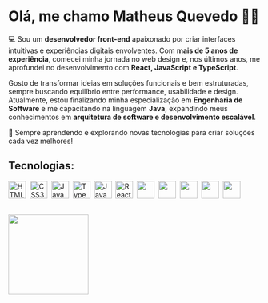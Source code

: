 # Olá, me chamo **Matheus Quevedo** 👋🏻

💻 Sou um **desenvolvedor front-end** apaixonado por criar interfaces intuitivas e experiências digitais envolventes. Com **mais de 5 anos de experiência**, comecei minha jornada no web design e, nos últimos anos, me aprofundei no desenvolvimento com **React, JavaScript e TypeScript**.

Gosto de transformar ideias em soluções funcionais e bem estruturadas, sempre buscando equilíbrio entre performance, usabilidade e design. Atualmente, estou finalizando minha especialização em **Engenharia de Software** e me capacitando na linguagem **Java**, expandindo meus conhecimentos em **arquitetura de software e desenvolvimento escalável**.

🚀 Sempre aprendendo e explorando novas tecnologias para criar soluções cada vez melhores!

## Tecnologias:

<p align="left">
  <img src="https://cdn.jsdelivr.net/gh/devicons/devicon/icons/html5/html5-original.svg" alt="HTML5" width="auto" height="35"/>&nbsp;
  <img src="https://cdn.jsdelivr.net/gh/devicons/devicon/icons/css3/css3-original.svg" alt="CSS3" width="auto" height="35"/>&nbsp;
  <img src="https://cdn.jsdelivr.net/gh/devicons/devicon/icons/javascript/javascript-original.svg" alt="JavaScript" width="auto" height="35"/>&nbsp;
  <img src="https://cdn.jsdelivr.net/gh/devicons/devicon/icons/typescript/typescript-original.svg" alt="TypeScript" width="auto" height="35"/>&nbsp;
  <img src="https://cdn.jsdelivr.net/gh/devicons/devicon@latest/icons/java/java-original.svg" alt="Java" width="auto" height="35"/>&nbsp;
  <img src="https://cdn.jsdelivr.net/gh/devicons/devicon/icons/react/react-original.svg" alt="React" width="auto" height="35"/>&nbsp;
  <img src="https://cdn.jsdelivr.net/gh/devicons/devicon@latest/icons/redux/redux-original.svg" width="auto" height="35"/>&nbsp;
  <img src="https://cdn.jsdelivr.net/gh/devicons/devicon@latest/icons/jest/jest-plain.svg" width="auto" height="35"/>&nbsp;      
  <img src="https://cdn.jsdelivr.net/gh/devicons/devicon@latest/icons/tailwindcss/tailwindcss-original.svg" width="auto" height="35"/>&nbsp;
  <img src="https://cdn.jsdelivr.net/gh/devicons/devicon@latest/icons/git/git-original.svg" width="auto" height="35"/>&nbsp;
  <img src="https://cdn.jsdelivr.net/gh/devicons/devicon@latest/icons/figma/figma-original.svg" width="auto" height="35"/>
</p>

##
  <div>
    <img height="160em" src="https://github-readme-stats.vercel.app/api/top-langs/?username=mthquevedo&layout=compact&icons=true&theme=tokyonight"/>
  </div>
